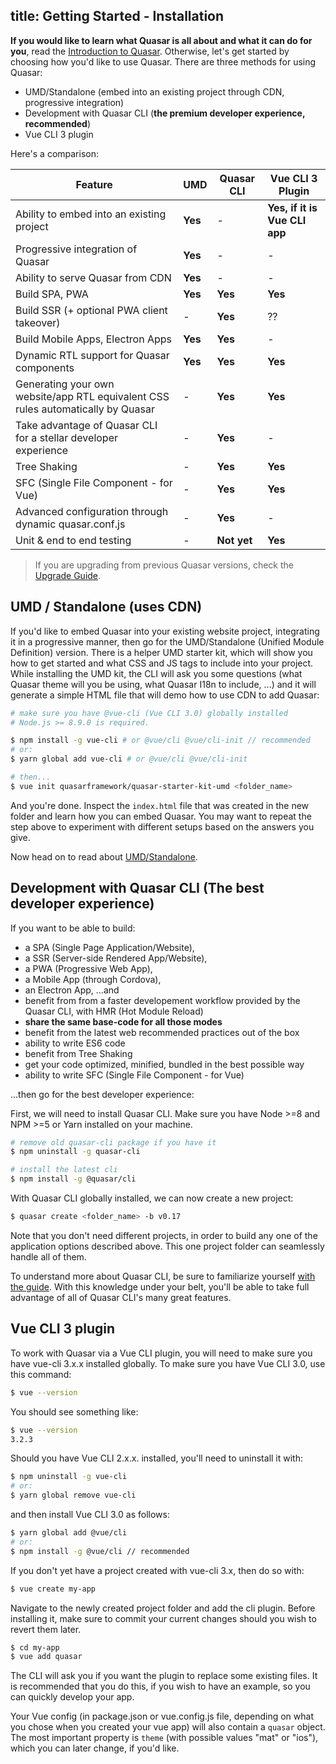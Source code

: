 title: Getting Started - Installation
---

**If you would like to learn what Quasar is all about and what it can do for you**, read the [Introduction to Quasar](/guide/introduction-to-quasar.html). Otherwise, let's get started by choosing how you'd like to use Quasar. There are three methods for using Quasar:

 * UMD/Standalone (embed into an existing project through CDN, progressive integration)
 * Development with Quasar CLI (**the premium developer experience, recommended**)
 * Vue CLI 3 plugin

Here's a comparison:

| Feature | UMD | Quasar CLI | Vue CLI 3 Plugin |
| --- | --- | --- | --- |
| Ability to embed into an existing project | **Yes** | - | **Yes, if it is Vue CLI app** |
| Progressive integration of Quasar | **Yes** | - | - |
| Ability to serve Quasar from CDN | **Yes** | - | - |
| Build SPA, PWA | **Yes** | **Yes** | **Yes** |
| Build SSR (+ optional PWA client takeover) | - | **Yes** | ?? |
| Build Mobile Apps, Electron Apps | **Yes** | **Yes** | - |
| Dynamic RTL support for Quasar components | **Yes** | **Yes** | **Yes** |
| Generating your own website/app RTL equivalent CSS rules automatically by Quasar | - | **Yes** | **Yes** |
| Take advantage of Quasar CLI for a stellar developer experience | - | **Yes** | - |
| Tree Shaking | - | **Yes** | **Yes** |
| SFC (Single File Component - for Vue) | - | **Yes** | **Yes** |
| Advanced configuration through dynamic quasar.conf.js | - | **Yes** | - |
| Unit & end to end testing | - | **Not yet** | **Yes** |

> If you are upgrading from previous Quasar versions, check the [Upgrade Guide](/guide/quasar-upgrade-guide.html).

## UMD / Standalone (uses CDN)
If you'd like to embed Quasar into your existing website project, integrating it in a progressive manner, then go for the UMD/Standalone (Unified Module Definition) version. There is a helper UMD starter kit, which will show you how to get started and what CSS and JS tags to include into your project. While installing the UMD kit, the CLI will ask you some questions (what Quasar theme will you be using, what Quasar I18n to include, ...) and it will generate a simple HTML file that will demo how to use CDN to add Quasar:

```bash
# make sure you have @vue-cli (Vue CLI 3.0) globally installed
# Node.js >= 8.9.0 is required.

$ npm install -g vue-cli # or @vue/cli @vue/cli-init // recommended
# or:
$ yarn global add vue-cli # or @vue/cli @vue/cli-init

# then...
$ vue init quasarframework/quasar-starter-kit-umd <folder_name>
```

And you're done. Inspect the `index.html` file that was created in the new folder and learn how you can embed Quasar. You may want to repeat the step above to experiment with different setups based on the answers you give.

Now head on to read about [UMD/Standalone](/guide/embedding-quasar.html).

## Development with Quasar CLI (The best developer experience)
If you want to be able to build:
* a SPA (Single Page Application/Website),
* a SSR (Server-side Rendered App/Website),
* a PWA (Progressive Web App),
* a Mobile App (through Cordova),
* an Electron App,
...and
* benefit from from a faster developement workflow provided by the Quasar CLI, with HMR (Hot Module Reload)
* **share the same base-code for all those modes**
* benefit from the latest web recommended practices out of the box
* ability to write ES6 code
* benefit from Tree Shaking
* get your code optimized, minified, bundled in the best possible way
* ability to write SFC (Single File Component - for Vue)

...then go for the best developer experience:

First, we will need to install Quasar CLI. Make sure you have Node >=8 and NPM >=5 or Yarn installed on your machine.

```bash
# remove old quasar-cli package if you have it
$ npm uninstall -g quasar-cli

# install the latest cli
$ npm install -g @quasar/cli
```

With Quasar CLI globally installed, we can now create a new project:
```bash
$ quasar create <folder_name> -b v0.17
```

Note that you don't need different projects, in order to build any one of the application options described above. This one project folder can seamlessly handle all of them.

To understand more about Quasar CLI, be sure to familiarize yourself [with the guide](/guide/quasar-cli.html). With this knowledge under your belt, you'll be able to take full advantage of all of Quasar CLI's many great features.

## Vue CLI 3 plugin
To work with Quasar via a Vue CLI plugin, you will need to make sure you have vue-cli 3.x.x installed globally. To make sure you have Vue CLI 3.0, use this command:

```bash
$ vue --version
```

You should see something like:

```bash
$ vue --version
3.2.3
```

Should you have Vue CLI 2.x.x. installed, you'll need to uninstall it with:

```bash
$ npm uninstall -g vue-cli
# or:
$ yarn global remove vue-cli
```
and then install Vue CLI 3.0 as follows:

```bash
$ yarn global add @vue/cli
# or:
$ npm install -g @vue/cli // recommended
```

If you don't yet have a project created with vue-cli 3.x, then do so with:

```bash
$ vue create my-app
```

Navigate to the newly created project folder and add the cli plugin. Before installing it, make sure to commit your current changes should you wish to revert them later.

```bash
$ cd my-app
$ vue add quasar
```

The CLI will ask you if you want the plugin to replace some existing files. It is recommended that you do this, if you wish to have an example, so you can quickly develop your app.

Your Vue config (in package.json or vue.config.js file, depending on what you chose when you created your vue app) will also contain a `quasar` object. The most important property is `theme` (with possible values "mat" or "ios"), which you can later change, if you'd like.
